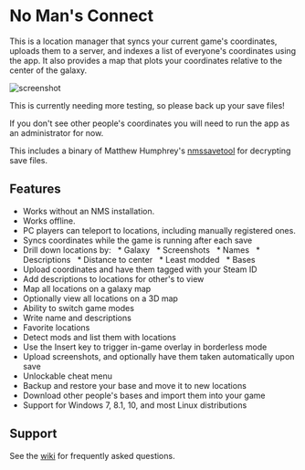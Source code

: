 # No Man's Connect

This is a location manager that syncs your current game's coordinates, uploads them to a server, and indexes a list of everyone's coordinates using the app. It also provides a map that plots your coordinates relative to the center of the galaxy.

![screenshot](https://github.com/jaszhix/NoMansConnect/raw/master/screenshot.png)

This is currently needing more testing, so please back up your save files!

If you don't see other people's coordinates you will need to run the app as an administrator for now.

This includes a binary of Matthew Humphrey's [nmssavetool](https://github.com/matthew-humphrey/nmssavetool) for decrypting save files.

## Features

* Works without an NMS installation.
* Works offline.
* PC players can teleport to locations, including manually registered ones.
* Syncs coordinates while the game is running after each save
* Drill down locations by:
  * Galaxy
  * Screenshots
  * Names
  * Descriptions
  * Distance to center
  * Least modded
  * Bases
* Upload coordinates and have them tagged with your Steam ID
* Add descriptions to locations for other's to view
* Map all locations on a galaxy map
* Optionally view all locations on a 3D map
* Ability to switch game modes
* Write name and descriptions
* Favorite locations
* Detect mods and list them with locations
* Use the Insert key to trigger in-game overlay in borderless mode
* Upload screenshots, and optionally have them taken automatically upon save
* Unlockable cheat menu
* Backup and restore your base and move it to new locations
* Download other people's bases and import them into your game
* Support for Windows 7, 8.1, 10, and most Linux distributions

## Support

See the [wiki](https://github.com/jaszhix/NoMansConnect/wiki) for frequently asked questions.